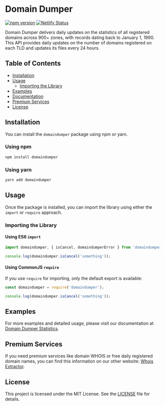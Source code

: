 # Domain Dumper

[![npm version](https://badge.fury.io/js/domaindumper.svg)](https://badge.fury.io/js/domaindumper)
[![Netlify Status](https://api.netlify.com/api/v1/badges/eadf929b-e093-4a1a-b449-9eb62242aff9/deploy-status)](https://app.netlify.com/sites/domaindumper/deploys)

Domain Dumper delivers daily updates on the statistics of all registered domains across 900+ zones, with records dating back to January 1, 1990. This API provides daily updates on the number of domains registered on each TLD and updates its files every 24 hours.

## Table of Contents

- [Installation](#installation)
- [Usage](#usage)
  - [Importing the Library](#importing-the-library)
- [Examples](#examples)
- [Documentation](#documentation)
- [Premium Services](#premium-services)
- [License](#license)

## Installation

You can install the `domaindumper` package using npm or yarn.

### Using npm

```bash
npm install domaindumper
```

### Using yarn

```bash
yarn add domaindumper
```

## Usage

Once the package is installed, you can import the library using either the `import` or `require` approach.

### Importing the Library

#### Using ES6 `import`

```javascript
import domaindumper, { isCancel, domaindumperError } from 'domaindumper';

console.log(domaindumper.isCancel('something'));
```

#### Using CommonJS `require`

If you use `require` for importing, only the default export is available:

```javascript
const domaindumper = require('domaindumper');

console.log(domaindumper.isCancel('something'));
```

## Examples

For more examples and detailed usage, please visit our documentation at [Domain Dumper Statistics](https://statistics.domaindumper.com/).

## Premium Services

If you need premium services like domain WHOIS or free daily registered domain names, you can find this information on our other website: [Whois Extractor](https://www.whoisextractor.in/).

## License

This project is licensed under the MIT License. See the [LICENSE](LICENSE) file for details.
